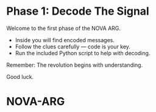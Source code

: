 # Phase 1: Decode The Signal

Welcome to the first phase of the NOVA ARG.
- Inside you will find encoded messages.
- Follow the clues carefully — code is your key.
- Run the included Python script to help with decoding.

Remember: The revolution begins with understanding.

Good luck.
# NOVA-ARG
